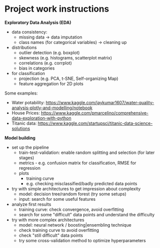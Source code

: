 # Project work instructions

**Exploratory Data Analysis (EDA)**
- data consistency:
    - missing data -> data imputation
    - class names (for categorical variables) -> cleaning up
- distributions
    - outlier detection (e.g. boxplot)
    - skewness (e.g. histograms, scatterplot matrix)
    - correlations (e.g. corrplot)
    - bias in categories
- for classification
    - projection (e.g. PCA, t-SNE, Self-organizing Map)
    - feature aggregation for 2D plots

Some examples:
- Water potability:
https://www.kaggle.com/jaykumar1607/water-quality-analysis-plotly-and-modelling/notebook
- House Prices: https://www.kaggle.com/pmarcelino/comprehensive-data-exploration-with-python
- Titanic data: 
https://www.kaggle.com/startupsci/titanic-data-science-solutions

**Model building**
- set up the pipeline
    - train-test-validation: enable random splitting and selection (for later stages)
    - metrics - e.g. confusion matrix for classification, RMSE for regression
    - plots 
        - training curve
        - e.g. checking misclassified/badly predicted data points
- try with simple architectures to get impression about complexity
    - model: decision tree/random forest (try some setups)
    - input: search for some useful features 
- analyze first results
    - training curve: check convergence, avoid overfitting
    - search for some "difficult" data points and understand the difficulty
- try with more complex architectures
    - model: neural network / boosting|ensembling technique
    - check training curve to avoid overfitting
    - check "still difficult" data points
    - try some cross-validation method to optimize hyperparameters
